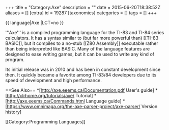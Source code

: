 +++
title = "Category:Axe"
description = ""
date = 2015-06-20T18:38:52Z
aliases = []
[extra]
id = 19287
[taxonomies]
categories = []
tags = []
+++

{{
language|Axe
|LCT=no
}}

'''Axe''' is a compiled programming language for the TI-83 and TI-84 series calculators. It has a syntax similar to (but far more powerful than) [[TI-83 BASIC]], but it compiles to a no-stub [[Z80 Assembly]] executable rather than being interpreted like BASIC. Many of the language features are designed to ease writing games, but it can be used to write any kind of program.

Its initial release was in 2010 and has been in constant development since then. It quickly became a favorite among TI-83/84 developers due to its speed of development and high performance.

==See Also==
*[http://axe.eeems.ca/Documentation.pdf User's guide]
*[http://clrhome.org/tutorials/axe/ Tutorial]
*[http://axe.eeems.ca/Commands.html Language guide]
*[https://www.omnimaga.org/the-axe-parser-project/axe-parser/ Version history]

[[Category:Programming Languages]]
